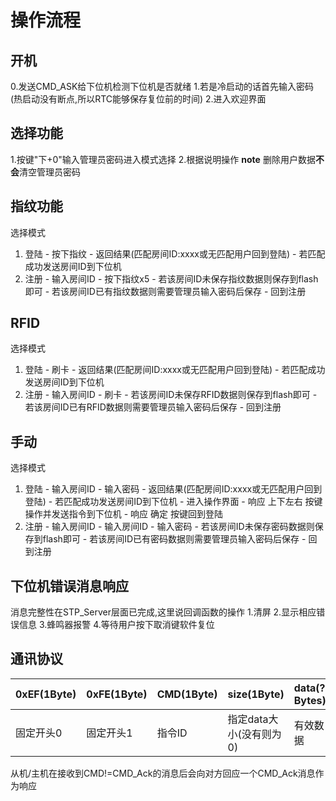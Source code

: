 # 操作流程

## 开机
0.发送CMD_ASK给下位机检测下位机是否就绪
1.若是冷启动的话首先输入密码(热启动没有断点,所以RTC能够保存复位前的时间)
2.进入欢迎界面

## 选择功能
1.按键"下+0"输入管理员密码进入模式选择
2.根据说明操作
**note** 删除用户数据**不会**清空管理员密码

## 指纹功能
选择模式
  1) 登陆
    - 按下指纹
    - 返回结果(匹配房间ID:xxxx或无匹配用户回到登陆)
    - 若匹配成功发送房间ID到下位机
  2) 注册
    - 输入房间ID
    - 按下指纹x5
    - 若该房间ID未保存指纹数据则保存到flash即可
    - 若该房间ID已有指纹数据则需要管理员输入密码后保存
    - 回到注册

## RFID
选择模式
  1) 登陆
    - 刷卡
    - 返回结果(匹配房间ID:xxxx或无匹配用户回到登陆)
    - 若匹配成功发送房间ID到下位机
  2) 注册
    - 输入房间ID
    - 刷卡
    - 若该房间ID未保存RFID数据则保存到flash即可
    - 若该房间ID已有RFID数据则需要管理员输入密码后保存
    - 回到注册
## 手动
选择模式
  1) 登陆
    - 输入房间ID
    - 输入密码
    - 返回结果(匹配房间ID:xxxx或无匹配用户回到登陆)
    - 若匹配成功发送房间ID到下位机
    - 进入操作界面
    - 响应 上下左右 按键操作并发送指令到下位机
    - 响应 确定 按键回到登陆
  2) 注册
    - 输入房间ID
    - 输入房间ID
    - 输入密码
    - 若该房间ID未保存密码数据则保存到flash即可
    - 若该房间ID已有密码数据则需要管理员输入密码后保存
    - 回到注册

## 下位机错误消息响应
消息完整性在STP_Server层面已完成,这里说回调函数的操作
1.清屏
2.显示相应错误信息
3.蜂鸣器报警
4.等待用户按下取消键软件复位

## 通讯协议
0xEF(1Byte) | 0xFE(1Byte) | CMD(1Byte) | size(1Byte) | data(? Bytes) | sum(1Byte)
---- | :----- | :------ | :------- | :--------- | :------- |
固定开头0 | 固定开头1 | 指令ID | 指定data大小(没有则为0) | 有效数据 | sum(1Byte) = CMD + size + data

从机/主机在接收到CMD!=CMD_Ack的消息后会向对方回应一个CMD_Ack消息作为响应